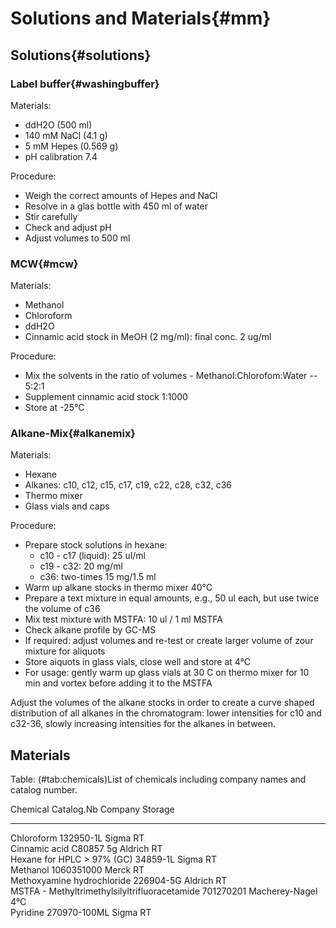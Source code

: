 # Solutions and Materials{#mm}
## Solutions{#solutions}
### Label buffer{#washingbuffer}

Materials:

* ddH2O (500 ml)
* 140 mM NaCl (4.1 g)
* 5 mM Hepes (0.569 g)
* pH calibration 7.4

Procedure:

* Weigh the correct amounts of Hepes and NaCl
* Resolve in a glas bottle with 450 ml of water
* Stir carefully
* Check and adjust pH
* Adjust volumes to 500 ml

### MCW{#mcw}

Materials:

* Methanol
* Chloroform
* ddH2O
* Cinnamic acid stock in MeOH (2 mg/ml): final conc. 2 ug/ml

Procedure:

* Mix the solvents in the ratio of volumes - Methanol:Chlorofom:Water -- 5:2:1
* Supplement cinnamic acid stock 1:1000
* Store at -25&deg;C

### Alkane-Mix{#alkanemix}

Materials:

* Hexane
* Alkanes: c10, c12, c15, c17, c19, c22, c28, c32, c36
* Thermo mixer
* Glass vials and caps

Procedure:

* Prepare stock solutions in hexane:
  + c10 - c17 (liquid): 25 ul/ml
  + c19 - c32: 20 mg/ml
  + c36: two-times 15 mg/1.5 ml
* Warm up alkane stocks in thermo mixer 40&deg;C
* Prepare a text mixture in equal amounts, e.g., 50 ul each, but use twice the volume of c36
* Mix test mixture with MSTFA: 10 ul / 1 ml MSTFA
* Check alkane profile by GC-MS
* If required: adjust volumes and re-test or create larger volume of zour mixture for aliquots
* Store aiquots in glass vials, close well and store at 4&deg;C
* For usage: gently warm up glass vials at 30 C on thermo mixer for 10 min and vortex before adding it to the MSTFA

Adjust the volumes of the alkane stocks in order to create a curve shaped distribution of all alkanes in the chromatogram: lower intensities for c10 and c32-36, slowly increasing intensities for the alkanes in between.


## Materials


Table: (\#tab:chemicals)List of chemicals including company names and catalog number.

Chemical                                        Catalog.Nb     Company          Storage 
----------------------------------------------  -------------  ---------------  --------
Chloroform                                      132950-1L      Sigma            RT      
Cinnamic acid                                   C80857  5g     Aldrich          RT      
Hexane for HPLC > 97% (GC)                      34859-1L       Sigma            RT      
Methanol                                        1060351000     Merck            RT      
Methoxyamine hydrochloride                      226904-5G      Aldrich          RT      
MSTFA - Methyltrimethylsilyltrifluoracetamide   701270201      Macherey-Nagel   4°C     
Pyridine                                        270970-100ML   Sigma            RT      


